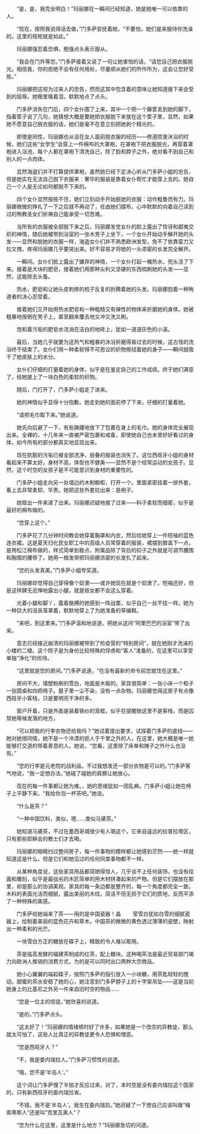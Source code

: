 　　“是，是，我完全明白！”玛丽娜在一瞬间已经知道，她是她唯一可以依靠的人。

　　“现在，按照我说得话去做，”门多萨安抚着她，“不要怕，她们是来服侍你洗澡的。这里的规矩就是如此。”

　　玛丽娜强忍着恐惧，勉强点头表示服从。

　　“我会在门外等您。”门多萨接着又说了一句让她害怕的话，“请您自己把衣服脱光。相信我，你的拒绝不会有任何用处，尽量顺从她们的所作所为，这会让您好受些。”

　　玛丽娜把这视为过来人的忠告，然而这其中包含着的意味让她知道接下来会受到的屈辱。她眼里噙着泪，默默地点了点头。

　　门多萨消失在门后，四个女仆围了上来，其中一个把一个藤筐丢到她的脚下，指着筐子说了几句，她猜想大概是要她把衣服脱下来放在这个筐子里，显然，如果她不愿意自己脱衣服的话，她们是毫不在意立刻把她剥个精光的。

　　即使是同性，玛丽娜也从没在女人面前脱衣服的经历——修道院里沐浴的时候，她们这些“女学生”会穿上一件棉布的大罩袍，在罩袍下把衣服脱光，再穿着罩袍进入浴池，每个人都在罩袍下清洗自己，除了脸和脖子之外，绝对看不到自己和别人的一点肉体。

　　显然海盗们并不打算提供罩袍，虽然她已经下定决心听从门多萨小姐的忠告，但是她实在无法自己脱下衣服来：奢华的服装是靠着女仆帮忙才能穿上去的。她自己一个人是无论如何都脱不下来的。

　　四个女仆显然按捺不住，她们立刻动手开始脱她的衣服：动作粗鲁而有力。玛丽娜微微的挣扎了一下之后就不再动了，任由她们摆布。心中默默的向着自己读到过的殉教圣女们祈祷自己能承受一切苦难。

　　当所有的衣服被全部脱下来之后，玛丽娜发觉女仆的脸上露出了惊讶和鄙夷交织的神情，随后她被带到浴室的一张木凳子上坐下，一个女仆开始动手解开她的头发——显然和脱她的衣服一样，海盗女仆们并不熟悉欧洲发型，免不了依靠蛮力又拉又拽，疼得玛丽娜几乎要哭出来。好不容易才将她的一头浓密的长发完全解开。

　　一瞬间。女仆们脸上露出了嫌弃的神情，一个女仆打起一桶热水，兜头浇了下来。接着是大块的肥皂，接着她们用那种尖利又坚硬的东西梳刷她的头发——显然，这能除去头蚤。

　　热水，肥皂和让她头皮刺疼的梳子反复的折腾着她的头发。玛丽娜抱着一种殉道者的决心忍受着。

　　接着她们又开始用热水肥皂和一种粗糙又有弹性的物体来折磨她的身体。她被粗暴地按倒在凳子上，甚至翻来覆去地又冲又洗又刷。

　　饱和着污垢的肥皂水流淌在洁白的地砖上，犹如一道道灰色的小溪。

　　最后，当她几乎就要为这热气和粗暴的沐浴折磨得昏过去的时候，这古怪的洗浴终于结束了。女仆们用一种柔软得不可思议的织物擦拭着她的身子——瞬间就吸干了她皮肤上的水分。

　　女仆们仔细的打量着她的身体，似乎是在鉴定自己的工作成绩。终于她们满意了，给她披上了一块白色的柔软的织物。

　　随后，门打开了，门多萨小姐走了进来。

　　她的神情似乎显得十分抱歉。她走到她的面前停了下来，仔细的打量着她。

　　“请把毛巾取下来。”她说道。

　　她先向后避了一下，有些踌躇地放下了包裹在身上的毛巾。她的身体完全展现出来。全裸的，十几年来一直被严密包裹和戒备，即使她自己也未曾好好看过的身体，如今所有的部分都真实地显现出来。

　　现在肮脏的污垢已被全部洗净，层叠的服装也消失了。这位西班牙小姐的身材看起来不算太好。身材不高，体型也不健美——显然不是个经常运动的女孩子。显然，这个时空的女孩子是不可能意识到身材的重要性的。

　　门多萨小姐走向另一处墙边的木制橱柜，打开一个。里面紧密挂着一排外套，看上去非常柔软、华贵。她把这些外套拉出来：是袍子。

　　她取出一件来递了出来。玛丽娜迟疑地接了过来——料子柔软而细密，似乎是最好的棉布做的。

　　“您穿上这个。”

　　门多萨花了几分钟时间教会她穿着胸罩和内衣，然后给她穿上一件短袖的蓝色连衣裙。这是夏天归化民女职工中的高级人员常穿着的服装，裙摆到膝盖下一点，是用松江棉布做的，样式简单到极点，附属品除了背后的扣子之外就是可调节腰围和胸围的腰带了。她用一根发带把玛丽娜浓密的长发扎了起来。

　　“您的头发真美。”门多萨小姐夸奖道。

　　玛丽娜却觉得自己穿得像个奴隶——或许她现在就是个奴隶了。短袖还好，但是这样肆无忌惮地露出小腿，就是妓女都不会这么穿着。

　　光着小腿和脚丫，露着胳膊的她感到一阵战栗，似乎自己一丝不挂一样。她为一种巨大的沮丧笼罩着，默默地穿上了为她准备的草编鞋。

　　“来吧，到这里来。”门多萨温和地说道，把她从这间“阿里巴巴的浴室”带了出来。

　　意志已经接近崩溃的玛丽娜被带到了检疫营的“特别房间”，就在她刚才洗澡的小楼的二楼。这个院子是为身份比较特殊的俘虏和“客人”准备的，在这里可以享受单独“净化”的优待。

　　“这里就是您的房间。”门多萨说道，“在没有最新的命令前您就住在这里。”

　　房间不大，墙壁粉刷的雪白，地面是木板的。家具很简单：一张小床一个柜子一张圆桌和四把椅子。屋子里一尘不染，没有一点杂物。玛丽娜觉得这房子有点像西班牙小客栈，只是要明亮干净的多。

　　窗户开着，只是外面是装着铁纱的笼框，似乎在提醒她这里不是客栈，而是囚禁她等候发落的地方。

　　“可以把我的行李衣物还给我吗？”她试着提出要求，试探着门多萨的底线——她对她很同情，她不是一个冷漠的拒人于千里之外的人，在这里，她大概是唯一她能够打交道的带着善意的人。她说，“您看，这里除了床单和摊子之外什么也没有。”

　　“您的行李是元老院的战利品，不过我想发还一部分衣物是可以的。”门多萨客气地说，“我一定想办法。”她碰了碰她的肩膀让她放心。

　　现在的每一件事都让她为难。，她的思维犹如一团乱麻。门多萨小姐让她在椅子上平静下来。“我给你泡一杯茶吧。”她说。

　　“什么是茶？”

　　“一种中国饮料，类似，嗯……类似马黛茶。”

　　她知道马黛茶，不过在墨西哥城很少有人喝这个，它来自遥远的拉普拉塔区，只有那些耶稣会的教士们才去喝。

　　玛丽娜的眼睛扫过整间房子，每一件事物的模样都让她感到茫然——她一样就知道这是什么，但是它们和她见过的任何同类事物都不一样。

　　从某种角度说，这些家具用品都简陋得惊人，几乎谈不上任何装饰，也没有绘画和雕刻，似乎是最拙劣的木匠简单的用木材拼凑起来的产物。但是它们摆放在那里，却是那么的协调美观。家具的每一条边都是整齐的，每一个角度都完全一致。木料的表面光洁而细腻，露出美丽的木纹。简洁不但无损于它们的质地，反而平添了一种特殊的美感。

　　门多萨给她端来了茶——用的是中国瓷器！晶
　　莹雪白犹如白雪的细腻瓷器上，绘制着美丽的蓝色花卉和草木。中国茶的微微的黄色透过薄薄的瓷壁，映射出一种柔和的光芒。

　　一块雪白方正的糖放在碟子上，精致的令人难以取用。

　　茶是临高发酵的福建茶制成的红茶，配上糖块。这种喝茶法是最近贸易部门竭力向欧洲人推销的消费方式，为的是可以同时出口两种大宗商品。

　　她小心翼翼的端起碟子，按照门多萨的指引放入一小块糖，用茶匙轻轻的搅动。甜蜜的茶水安稳了她的心，她注意到门多萨脖子上的十字架吊坠——这是当初她身上的比基尼之外另一件来自旧时空的物品……

　　“您是一位主的信徒。”她欣喜的说道。

　　“是的。”门多萨点头。

　　“这太好了！”玛丽娜的情绪顿时好了许多，如果她是一个改宗的异教徒，那么就太可怕了，这些人比真正的异教徒更令人恐惧和憎恶。

　　“您是西班牙人？”

　　“不，我是委内瑞拉人。”门多萨习惯性的说道。

　　“哦，您不是‘半岛人’。”

　　这个词让门多萨慢了半拍才反应过来，对了，本时空是没有委内瑞拉这个国家的，只有新西班牙的委内瑞拉省。

　　“不错，我不是‘半岛人’。我生在委内瑞拉。”她迟疑了一下想自己应该叫做“梅索蒂斯人”还是叫“克里瓦奥人”？

　　“您为什么在这里，这里是什么地方？”玛丽娜急切的问道。
